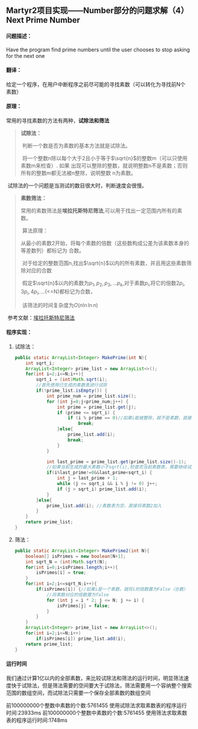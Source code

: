 ## Martyr2项目实现——Number部分的问题求解（4）Next Prime Number

#### 问题描述：

 Have the program find prime numbers until the user chooses to stop asking for the next one

#### 翻译：

给定一个程序，在用户中断程序之前尽可能的寻找素数（可以转化为寻找前N个 素数）

#### 原理：

常用的寻找素数的方法有两种，**试除法和筛法**

> **试除法：**
>
> ​	判断一个数是否为素数的基本方法就是试除法。
>
> ​	将一个整数n除以每个大于2且小于等于$\sqrt{n}$的整数m（可以只使用素数m来检查）. 如果	出现可以整除的整数，就说明整数n不是素数；否则所有的整数m都无法被n整除，说明整数	n为素数。

​		试除法的一个问题是当测试的数目很大时，判断速度会很慢。

> **素数筛法：**
>
> ​	常用的素数筛法是**埃拉托斯特尼筛法**,可以用于找出一定范围内所有的素数。
>
> ​	算法原理：
>
> ​	从最小的素数2开始，将每个素数的倍数（这些数构成公差为该素数本身的等差数列）都标记为	合数。
>
> ​	对于给定的整数范围n,找出$\sqrt{n}$以内的所有素数，并且用这些素数筛除对应的合数
>
> ​	假定$\sqrt{n}$以内的素数为$p_1,p_2,p_3,...p_k,$对于素数$p_i$,将它的倍数$2p_i,3p_i,4p_i,...$(<=N)都标记为合数，
>
> ​	该筛法的时间复杂度为$O(n\ln\ln{n})$

​		参考文献：[埃拉托斯特尼筛法](https://www.wanweibaike.com/wiki-%E5%9F%83%E6%8B%89%E6%89%98%E6%96%AF%E7%89%B9%E5%B0%BC%E7%AD%9B%E6%B3%95)



#### 程序实现：

1. 试除法：

   ```java
   public static ArrayList<Integer> MakePrime(int N){
       int sqrt_i;
       ArrayList<Integer> prime_list = new ArrayList<>();
       for(int i=2;i<=N;i++){
           sqrt_i = (int)Math.sqrt(i);
           //首先使用已生成的素数表进行试除
           if(!prime_list.isEmpty()) {
               int prime_num = prime_list.size();
               for (int j=0;j<prime_num;j++) {
                   int prime = prime_list.get(j);
                   if (prime <= sqrt_i) {
                       if (i % prime == 0)//如果i能被整除，就不是素数，直接跳出当前循环
                           break;
                   }else{
                       prime_list.add(i);
                       break;
                   }
               }
   
               int last_prime = prime_list.get(prime_list.size()-1);
               //如果当前生成的最大素数小于sqrt(i),检查完当前素数表，需要继续试除后续整数
               if(i%last_prime!=0&&last_prime<sqrt_i) {
                   int j = last_prime + 1;
                   while (j <= sqrt_i && i % j != 0) j++;
                   if (j > sqrt_i) prime_list.add(i);
               }
           }else{
               prime_list.add(i); //素数表为空，直接将素数2加入
           }
       }
       return prime_list;
   }
   ```

2. 筛法：

   ```java
   public static ArrayList<Integer> MakePrime2(int N){
       boolean[] isPrimes = new boolean[N+1];
       int sqrt_N = (int)Math.sqrt(N);
       for(int i=0;i<isPrimes.length;i++){
           isPrimes[i] = true;
       }
       for(int i=2;i<=sqrt_N;i++){
           if(isPrimes[i]) {//如果i是一个素数，就将i的倍数置为False（合数）
               //将素数对应的倍数置为false
               for (int j = i * 2; j <= N; j += i) {
                   isPrimes[j] = false;
               }
           }
       }
       ArrayList<Integer> prime_list = new ArrayList<>();
       for(int i=2;i<=N;i++)
           if(isPrimes[i]) prime_list.add(i);
       return prime_list;
   }
   ```



#### 运行时间

我们通过计算1亿以内的全部素数，来比较试除法和筛法的运行时间，明显筛法速度快于试除法，但是筛法需要的空间要大于试除法，筛法需要用一个容纳整个搜索范围的数组空间，而试除法只需要一个保存全部素数的数组空间

前100000000个整数中素数的个数:5761455
使用试除法求取素数表的程序运行时间:23933ms
前100000000个整数中素数的个数:5761455
使用筛法求取素数表的程序运行时间:1748ms


